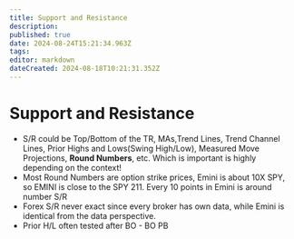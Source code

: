 ```yaml
---
title: Support and Resistance
description: 
published: true
date: 2024-08-24T15:21:34.963Z
tags: 
editor: markdown
dateCreated: 2024-08-18T10:21:31.352Z
---
```


# Support and Resistance
- S/R could be Top/Bottom of the TR, MAs,Trend Lines, Trend Channel Lines, Prior Highs and Lows(Swing High/Low), Measured Move Projections, **Round Numbers**, etc. Which is important is highly depending on the context!
- Most Round Numbers are option strike prices, Emini is about 10X SPY, so EMINI is close to the SPY 211. Every 10 points in Emini is around number S/R
- Forex S/R never exact since every broker has own data, while Emini is identical from the data perspective.
- Prior H/L often tested after BO - BO PB
